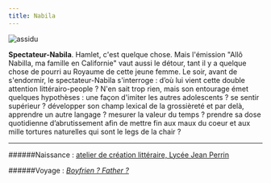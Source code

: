 ```yaml
---
title: Nabila
---
```


 ![assidu](/content/images/03.png)
 
 **Spectateur-Nabila**. Hamlet, c'est quelque chose. Mais l'émission "Allô Nabilla, ma famille en Californie" vaut aussi le détour, tant il y a quelque chose de pourri au Royaume de cette jeune femme. Le soir, avant de s'endormir, le spectateur-Nabila s'interroge : d’où lui vient cette double attention littérairo-people ? N'en sait trop rien, mais son entourage émet quelques hypothèses : une façon d'imiter les autres adolescents ? se sentir supérieur ? développer son champ lexical de la grossièreté et par delà, apprendre un autre langage ? mesurer la valeur du temps ? prendre sa dose quotidienne d’abrutissement afin de mettre fin aux maux du coeur et aux mille tortures naturelles qui sont le legs de la chair ? 






***


######Naissance : [atelier de création littéraire, Lycée Jean Perrin](http://joelkerouanton.fr/ecritureenvisavis/dico-du-spectateur/le-dico-du-spectateur-pad/pad-dico-lycee-jean-perrin-reze) 

######Voyage : [*Boyfrien ? Father ?*](http://joelkerouanton.fr/ecritureenvisavis/dico-du-spectateur/le-dico-du-spectateur-pad/pad-dico-lycee-jean-perrin-reze/boyfriend-father)
